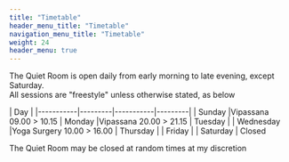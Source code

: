 ```yaml
---
title: "Timetable"
header_menu_title: "Timetable"
navigation_menu_title: "Timetable"
weight: 24
header_menu: true
---
```


The Quiet Room is open daily from early morning to late evening, except Saturday.\
All sessions are "freestyle" unless otherwise stated, as below

| Day       |
|-----------|---------|-----------|---------|
| Sunday    |Vipassana 09.00 > 10.15
| Monday    |Vipassana 20.00 > 21.15
| Tuesday   |
| Wednesday |Yoga Surgery 10.00 > 16.00
| Thursday  |
| Friday    |
| Saturday  |   Closed

The Quiet Room may be closed at random times at my discretion
